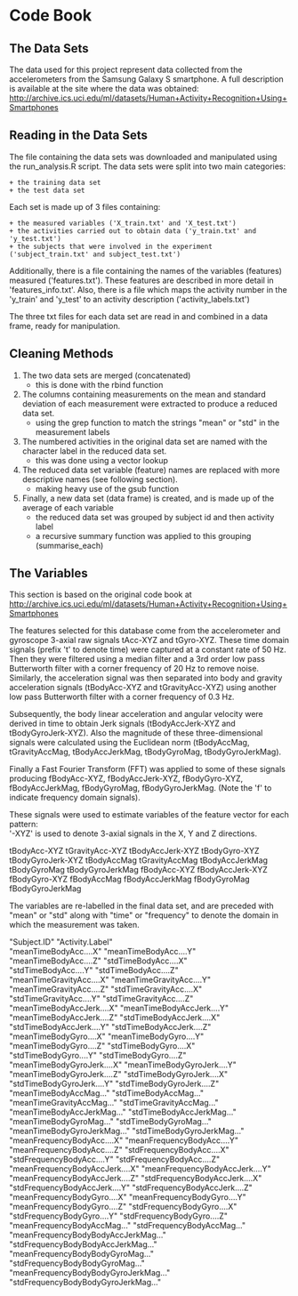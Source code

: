 # Code Book

## The Data Sets

The data used for this project represent data collected from the accelerometers from the Samsung Galaxy S smartphone. 
A full description is available at the site where the data was obtained:
http://archive.ics.uci.edu/ml/datasets/Human+Activity+Recognition+Using+Smartphones

## Reading in the Data Sets

The file containing the data sets was downloaded and manipulated using the run_analysis.R script.
The data sets were split into two main categories:

	+ the training data set
	+ the test data set
	
Each set is made up of 3 files containing:

	+ the measured variables ('X_train.txt' and 'X_test.txt')
	+ the activities carried out to obtain data ('y_train.txt' and 'y_test.txt')
	+ the subjects that were involved in the experiment ('subject_train.txt' and subject_test.txt')

Additionally, there is a file containing the names of the variables (features) measured ('features.txt').
These features are described in more detail in 'features_info.txt'.
Also, there is a file which maps the activity number in the 'y_train' and 'y_test' to an activity description ('activity_labels.txt')

The three txt files for each data set are read in and combined in a data frame, ready for manipulation.
 

## Cleaning Methods

1. The two data sets are merged (concatenated) 
	+ this is done with the rbind function
2. The columns containing measurements on the mean and standard deviation of each measurement were extracted to produce a reduced data set.
	+ using the grep function to match the strings "mean" or "std" in the measurement labels 
3. The numbered activities in the original data set are named with the character label in the reduced data set.
	+ this was done using a vector lookup 
4. The reduced data set variable (feature) names are replaced with more descriptive names (see following section).
	+ making heavy use of the gsub function
5. Finally, a new data set (data frame) is created, and is made up of the average of each variable
	+ the reduced data set was grouped by subject id and then activity label
	+ a recursive summary function was applied to this grouping (summarise_each)
	

## The Variables

This section is based on the original code book at http://archive.ics.uci.edu/ml/datasets/Human+Activity+Recognition+Using+Smartphones

The features selected for this database come from the accelerometer and gyroscope 3-axial raw signals tAcc-XYZ and tGyro-XYZ. These time domain 
signals (prefix 't' to denote time) were captured at a constant rate of 50 Hz. Then they were filtered using a median filter and a 3rd order low 
pass Butterworth filter with a corner frequency of 20 Hz to remove noise. Similarly, the acceleration signal was then separated into body and gravity
 acceleration signals (tBodyAcc-XYZ and tGravityAcc-XYZ) using another low pass Butterworth filter with a corner frequency of 0.3 Hz. 

Subsequently, the body linear acceleration and angular velocity were derived in time to obtain Jerk signals (tBodyAccJerk-XYZ and tBodyGyroJerk-XYZ). 
Also the magnitude of these three-dimensional signals were calculated using the Euclidean norm (tBodyAccMag, tGravityAccMag, tBodyAccJerkMag, tBodyGyroMag, tBodyGyroJerkMag). 

Finally a Fast Fourier Transform (FFT) was applied to some of these signals producing fBodyAcc-XYZ, fBodyAccJerk-XYZ, fBodyGyro-XYZ, fBodyAccJerkMag, fBodyGyroMag, fBodyGyroJerkMag. 
(Note the 'f' to indicate frequency domain signals). 

These signals were used to estimate variables of the feature vector for each pattern:  
'-XYZ' is used to denote 3-axial signals in the X, Y and Z directions.

tBodyAcc-XYZ
tGravityAcc-XYZ
tBodyAccJerk-XYZ
tBodyGyro-XYZ
tBodyGyroJerk-XYZ
tBodyAccMag
tGravityAccMag
tBodyAccJerkMag
tBodyGyroMag
tBodyGyroJerkMag
fBodyAcc-XYZ
fBodyAccJerk-XYZ
fBodyGyro-XYZ
fBodyAccMag
fBodyAccJerkMag
fBodyGyroMag
fBodyGyroJerkMag

The variables are re-labelled in the final data set, and are preceded with "mean" or "std" along with "time" or "frequency" to denote the domain in which the measurement was taken.

"Subject.ID"                          "Activity.Label"                     
"meanTimeBodyAcc....X"                "meanTimeBodyAcc....Y"               
"meanTimeBodyAcc....Z"                "stdTimeBodyAcc....X"                
"stdTimeBodyAcc....Y"                 "stdTimeBodyAcc....Z"                
"meanTimeGravityAcc....X"             "meanTimeGravityAcc....Y"            
"meanTimeGravityAcc....Z"             "stdTimeGravityAcc....X"             
"stdTimeGravityAcc....Y"              "stdTimeGravityAcc....Z"             
"meanTimeBodyAccJerk....X"            "meanTimeBodyAccJerk....Y"           
"meanTimeBodyAccJerk....Z"            "stdTimeBodyAccJerk....X"            
"stdTimeBodyAccJerk....Y"             "stdTimeBodyAccJerk....Z"            
"meanTimeBodyGyro....X"               "meanTimeBodyGyro....Y"              
"meanTimeBodyGyro....Z"               "stdTimeBodyGyro....X"               
"stdTimeBodyGyro....Y"                "stdTimeBodyGyro....Z"               
"meanTimeBodyGyroJerk....X"           "meanTimeBodyGyroJerk....Y"          
"meanTimeBodyGyroJerk....Z"           "stdTimeBodyGyroJerk....X"           
"stdTimeBodyGyroJerk....Y"            "stdTimeBodyGyroJerk....Z"           
"meanTimeBodyAccMag..."               "stdTimeBodyAccMag..."               
"meanTimeGravityAccMag..."            "stdTimeGravityAccMag..."            
"meanTimeBodyAccJerkMag..."           "stdTimeBodyAccJerkMag..."           
"meanTimeBodyGyroMag..."              "stdTimeBodyGyroMag..."              
"meanTimeBodyGyroJerkMag..."          "stdTimeBodyGyroJerkMag..."          
"meanFrequencyBodyAcc....X"           "meanFrequencyBodyAcc....Y"          
"meanFrequencyBodyAcc....Z"           "stdFrequencyBodyAcc....X"           
"stdFrequencyBodyAcc....Y"            "stdFrequencyBodyAcc....Z"           
"meanFrequencyBodyAccJerk....X"       "meanFrequencyBodyAccJerk....Y"      
"meanFrequencyBodyAccJerk....Z"       "stdFrequencyBodyAccJerk....X"       
"stdFrequencyBodyAccJerk....Y"        "stdFrequencyBodyAccJerk....Z"       
"meanFrequencyBodyGyro....X"          "meanFrequencyBodyGyro....Y"         
"meanFrequencyBodyGyro....Z"          "stdFrequencyBodyGyro....X"          
"stdFrequencyBodyGyro....Y"           "stdFrequencyBodyGyro....Z"          
"meanFrequencyBodyAccMag..."          "stdFrequencyBodyAccMag..."          
"meanFrequencyBodyBodyAccJerkMag..."  "stdFrequencyBodyBodyAccJerkMag..."  
"meanFrequencyBodyBodyGyroMag..."     "stdFrequencyBodyBodyGyroMag..."     
"meanFrequencyBodyBodyGyroJerkMag..." "stdFrequencyBodyBodyGyroJerkMag..."
